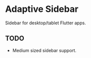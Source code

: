 # Adaptive Sidebar

Sidebar for desktop/tablet Flutter apps.

## TODO

- Medium sized sidebar support.
